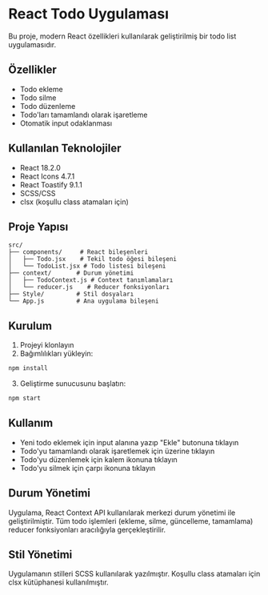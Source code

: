 # React Todo Uygulaması

Bu proje, modern React özellikleri kullanılarak geliştirilmiş bir todo list uygulamasıdır.

## Özellikler

- Todo ekleme
- Todo silme
- Todo düzenleme
- Todo'ları tamamlandı olarak işaretleme
- Otomatik input odaklanması

## Kullanılan Teknolojiler

- React 18.2.0
- React Icons 4.7.1
- React Toastify 9.1.1
- SCSS/CSS
- clsx (koşullu class atamaları için)

## Proje Yapısı

```
src/
├── components/     # React bileşenleri
│   ├── Todo.jsx    # Tekil todo öğesi bileşeni
│   └── TodoList.jsx # Todo listesi bileşeni
├── context/       # Durum yönetimi
│   ├── TodoContext.js # Context tanımlamaları
│   └── reducer.js    # Reducer fonksiyonları
├── Style/         # Stil dosyaları
└── App.js         # Ana uygulama bileşeni
```

## Kurulum

1. Projeyi klonlayın
2. Bağımlılıkları yükleyin:
```bash
npm install
```
3. Geliştirme sunucusunu başlatın:
```bash
npm start
```

## Kullanım

- Yeni todo eklemek için input alanına yazıp "Ekle" butonuna tıklayın
- Todo'yu tamamlandı olarak işaretlemek için üzerine tıklayın
- Todo'yu düzenlemek için kalem ikonuna tıklayın
- Todo'yu silmek için çarpı ikonuna tıklayın

## Durum Yönetimi

Uygulama, React Context API kullanılarak merkezi durum yönetimi ile geliştirilmiştir. Tüm todo işlemleri (ekleme, silme, güncelleme, tamamlama) reducer fonksiyonları aracılığıyla gerçekleştirilir.

## Stil Yönetimi

Uygulamanın stilleri SCSS kullanılarak yazılmıştır. Koşullu class atamaları için clsx kütüphanesi kullanılmıştır.
